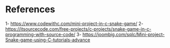 
# References
1- https://www.codewithc.com/mini-project-in-c-snake-game/
2- https://itsourcecode.com/free-projects/c-projects/snake-game-in-c-programming-with-source-code/
3- https://joombig.com/sqlc/Mini-project-Snake-game-using-C-tutorials-advance
